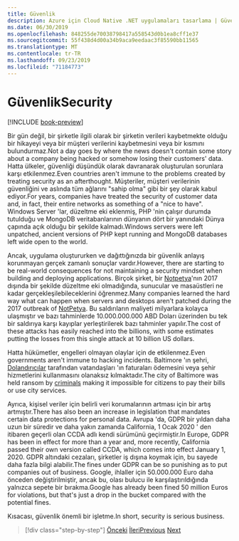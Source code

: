 ```yaml
---
title: Güvenlik
description: Azure için Cloud Native .NET uygulamaları tasarlama | Güven
ms.date: 06/30/2019
ms.openlocfilehash: 848255de70038798417a558543d0b1ea8cff1e37
ms.sourcegitcommit: 55f438d4d00a34b9aca9eedaac3f85590bb11565
ms.translationtype: MT
ms.contentlocale: tr-TR
ms.lasthandoff: 09/23/2019
ms.locfileid: "71184773"
---
```

# <a name="security"></a><span data-ttu-id="f2ffd-103">Güvenlik</span><span class="sxs-lookup"><span data-stu-id="f2ffd-103">Security</span></span>

[!INCLUDE [book-preview](../../../includes/book-preview.md)]

<span data-ttu-id="f2ffd-104">Bir gün değil, bir şirketle ilgili olarak bir şirketin verileri kaybetmekte olduğu bir hikayeyi veya bir müşteri verilerini kaybetmesini veya bir kısmını bulundurmaz.</span><span class="sxs-lookup"><span data-stu-id="f2ffd-104">Not a day goes by where the news doesn't contain some story about a company being hacked or somehow losing their customers' data.</span></span> <span data-ttu-id="f2ffd-105">Hatta ülkeler, güvenliği düşündük olarak davranarak oluşturulan sorunlara karşı etkilenmez.</span><span class="sxs-lookup"><span data-stu-id="f2ffd-105">Even countries aren't immune to the problems created by treating security as an afterthought.</span></span> <span data-ttu-id="f2ffd-106">Müşteriler, müşteri verilerinin güvenliğini ve aslında tüm ağlarını "sahip olma" gibi bir şey olarak kabul ediyor.</span><span class="sxs-lookup"><span data-stu-id="f2ffd-106">For years, companies have treated the security of customer data and, in fact, their entire networks as something of a "nice to have".</span></span> <span data-ttu-id="f2ffd-107">Windows Server 'lar, düzeltme eki eklenmiş, PHP 'nin çalışır durumda tutulduğu ve MongoDB veritabanlarının dünyanın dört bir yanındaki Dünya çapında açık olduğu bir şekilde kalmadı.</span><span class="sxs-lookup"><span data-stu-id="f2ffd-107">Windows servers were left unpatched, ancient versions of PHP kept running and MongoDB databases left wide open to the world.</span></span>

<span data-ttu-id="f2ffd-108">Ancak, uygulama oluştururken ve dağıttığınızda bir güvenlik anlayış korunmayan gerçek zamanlı sonuçlar vardır.</span><span class="sxs-lookup"><span data-stu-id="f2ffd-108">However, there are starting to be real-world consequences for not maintaining a security mindset when building and deploying applications.</span></span> <span data-ttu-id="f2ffd-109">Birçok şirket, bir [Notpetya](https://www.wired.com/story/notpetya-cyberattack-ukraine-russia-code-crashed-the-world/)'nın 2017 dışında bir şekilde düzeltme eki olmadığında, sunucular ve masaüstleri ne kadar gerçekleşilebileceklerini öğrenmez.</span><span class="sxs-lookup"><span data-stu-id="f2ffd-109">Many companies learned the hard way what can happen when servers and desktops aren't patched during the 2017 outbreak of [NotPetya](https://www.wired.com/story/notpetya-cyberattack-ukraine-russia-code-crashed-the-world/).</span></span> <span data-ttu-id="f2ffd-110">Bu saldırıların maliyeti milyarlara kolayca ulaşmıştır ve bazı tahminlerde 10.000.000.000 ABD Doları üzerinden bu tek bir saldırıya karşı kayıplar yerleştirilerek bazı tahminler yapılır.</span><span class="sxs-lookup"><span data-stu-id="f2ffd-110">The cost of these attacks has easily reached into the billions, with some estimates putting the losses from this single attack at 10 billion US dollars.</span></span>

<span data-ttu-id="f2ffd-111">Hatta hükümetler, engelleri olmayan olaylar için de etkilenmez.</span><span class="sxs-lookup"><span data-stu-id="f2ffd-111">Even governments aren't immune to hacking incidents.</span></span> <span data-ttu-id="f2ffd-112">Baltimore 'ın şehri, [Dolandırıcılar](https://www.vox.com/recode/2019/5/21/18634505/baltimore-ransom-robbinhood-mayor-jack-young-hackers) tarafından vatandaşları 'ın faturaları ödemesini veya şehir hizmetlerini kullanmasını olanaksız kılmaktadır.</span><span class="sxs-lookup"><span data-stu-id="f2ffd-112">The city of Baltimore was held ransom by [criminals](https://www.vox.com/recode/2019/5/21/18634505/baltimore-ransom-robbinhood-mayor-jack-young-hackers) making it impossible for citizens to pay their bills or use city services.</span></span>

<span data-ttu-id="f2ffd-113">Ayrıca, kişisel veriler için belirli veri korumalarının artması için bir artış artmıştır.</span><span class="sxs-lookup"><span data-stu-id="f2ffd-113">There has also been an increase in legislation that mandates certain data protections for personal data.</span></span> <span data-ttu-id="f2ffd-114">Avrupa 'da, GDPR bir yıldan daha uzun bir süredir ve daha yakın zamanda California, 1 Ocak 2020 ' den itibaren geçerli olan CCDA adlı kendi sürümünü geçirmiştir.</span><span class="sxs-lookup"><span data-stu-id="f2ffd-114">In Europe, GDPR has been in effect for more than a year and, more recently, California passed their own version called CCDA, which comes into effect January 1, 2020.</span></span> <span data-ttu-id="f2ffd-115">GDPR altındaki cezaları, şirketler iş dışına koymak için, bu sayede daha fazla bilgi alabilir.</span><span class="sxs-lookup"><span data-stu-id="f2ffd-115">The fines under GDPR can be so punishing as to put companies out of business.</span></span> <span data-ttu-id="f2ffd-116">Google, ihlaller için 50.000.000 Euro daha önceden değiştirilmiştir, ancak bu, olası bulucu ile karşılaştırıldığında yalnızca sepete bir bırakma.</span><span class="sxs-lookup"><span data-stu-id="f2ffd-116">Google has already been fined 50 million Euros for violations, but that's just a drop in the bucket compared with the potential fines.</span></span>

<span data-ttu-id="f2ffd-117">Kısacası, güvenlik önemli bir işletme.</span><span class="sxs-lookup"><span data-stu-id="f2ffd-117">In short, security is serious business.</span></span>

>[!div class="step-by-step"]
><span data-ttu-id="f2ffd-118">[Önceki](identity-server.md)
>[İleri](azure-security.md)</span><span class="sxs-lookup"><span data-stu-id="f2ffd-118">[Previous](identity-server.md)
[Next](azure-security.md)</span></span>
